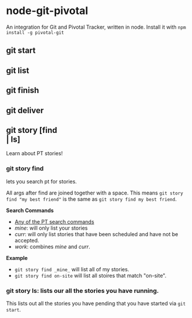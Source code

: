 node-git-pivotal
================

An integration for Git and Pivotal Tracker, written in node. Install it with 
`npm install -g pivotal-git`

## git start
## git list
## git finish
## git deliver

## git story [find <search> | ls]

Learn about PT stories!

### git story find <search>

lets you search pt for stories.

All args after find are joined together with a space. This means `git story find "my best friend"` is the same as `git story find my best friend`.

**Search Commands**

* [Any of the PT search commands](https://www.pivotaltracker.com/help/faq#howcanasearchberefined)
* _mine_: will only list your stories
* _curr_: will only list stories that have been scheduled and have not be accepted.
* _work_: combines _mine_ and _curr_.

**Example**

* `git story find _mine_` will list all of my stories.
* `git story find on-site` will list all stoires that match "on-site".


### git story ls: lists our all the stories you have running.

This lists out all the stories you have pending that you have started via `git start`.


